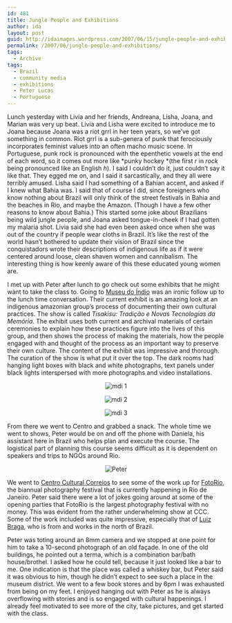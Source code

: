 ```yaml
---
id: 481
title: Jungle People and Exhibitions
author: ida
layout: post
guid: http://idaimages.wordpress.com/2007/06/15/jungle-people-and-exhibitions/
permalink: /2007/06/jungle-people-and-exhibitions/
tags:
  - Archive
tags:
  - Brazil
  - community media
  - exhibitions
  - Peter Lucas
  - Portuguese
---
```

Lunch yesterday with Livia and her friends, Andreana, Lisha, Joana, and Marian was very up beat. Livia and Lisha were excited to introduce me to Joana because Joana was a riot grrl in her teen years, so we&#8217;ve got something in common. Riot grrl is a sub-genera of punk that ferociously incorporates feminist values into an often macho music scene. In Portuguese, punk rock is pronounced with the epenthetic vowels at the end of each word, so it comes out more like *punky hockey *(the first *r* in *rock* being pronounced like an English *h*). I said I couldn&#8217;t do it, just couldn&#8217;t say it like that. They egged me on, and I said it sarcastically, and they all were terribly amused. Lisha said I had something of a Bahian accent, and asked if I knew what Bahia was. I said that of course I did, since foreigners who know nothing about Brazil will only think of the street festivals in Bahia and the beaches in Rio, and maybe the Amazon. (Though I have a few other reasons to know about Bahia.) This started some joke about Brazilians being wild jungle people, and Joana asked tongue-in-cheek if I had gotten my malaria shot. Livia said she had even been asked once when she was out of the country if people wear cloths in Brazil. It&#8217;s like the rest of the world hasn&#8217;t bothered to update their vision of Brazil since the conquistadors wrote their descriptions of indigenous life as if it were centered around loose, clean shaven women and cannibalism. The interesting thing is how keenly aware of this these educated young women are.

I met up with Peter after lunch to go check out some exhibits that he might want to take the class to. Going to <a href="http://www.museudoindio.org.br/" target="_blank">Museu do Índio</a> was an ironic follow up to the lunch time conversation. Their current exhibit is an amazing look at an indigenous amazonian group&#8217;s process of documenting their own cultural practices. The show is called *<span><span class="destaquesProgramacaoTituloMateria">Tisakisu: Tradição e Novas Tecnologias da Memória</span></span>*<span><span class="destaquesProgramacaoTituloMateria">. The exhibit uses both current and archival materials of certain ceremonies to explain how these practices figure into the lives of this group, and then shows the process of making the materials, how the people engaged with and thought of the process as an important way to preserve their own culture. The content of the exhibit was impressive and thorough. The curation of the show is what put it over the top. The dark rooms had hanging light boxes with black and white photographs, text panels under black lights interspersed with more photographs and video installations. </span></span>

<p align="center">
  <img src="http://idaimages.files.wordpress.com/2007/06/07-06-14petershows11.jpg" alt="mdi 1" />
</p>

<p align="center">
  <img src="http://idaimages.files.wordpress.com/2007/06/07-06-14petershows03.jpg" alt="mdi 2" />
</p>

<p align="center">
  <img src="http://idaimages.files.wordpress.com/2007/06/07-06-14petershows07.jpg" alt="mdi 3" />
</p>

<p align="left">
  From there we went to Centro and grabbed a snack. The whole time we went to shows, Peter would be on and off the phone with Daniela, his assistant here in Brazil who helps plan and execute the course. The logistical part of planning this course seems difficult as it is dependent on speakers and trips to NGOs around Rio.
</p>

<p align="center">
  <img src="http://idaimages.files.wordpress.com/2007/06/07-06-14petershows15.jpg" alt="Peter" />
</p>

<p align="left">
  We went to <a href="http://www.correios.com.br/institucional/conheca_correios/acoes_culturais/esp_cult_rj/ccc_rj.cfm" target="_blank">Centro Cultural Correios</a> to see some of the work up for <a href="http://www.fotorio.fot.br/2007/" target="_blank">FotoRio</a>, the biannual photography festival that is currently happening in Rio de Janeiro. Peter said there were a lot of jokes going around at some of the opening parties that FotoRio is the largest photography festival with no money. This was evident from the rather underwhelming show at CCC. Some of the work included was quite impressive, especially that of <a href="http://www.luizbraga.fot.br/" target="_blank">Luiz Braga</a>, who is from and works in the north of Brazil.
</p>

<p align="left">
  Peter was toting around an 8mm camera and we stopped at one point for him to take a 10-second photograph of an old façade. In one of the old buildings, he pointed out a terma, which is a combination bar/bath house/brothel. I asked how he could tell, because it just looked like a bar to me. One indication is that the place was called a whiskey bar, but Peter said it was obvious to him, though he didn&#8217;t expect to see such a place in the museum district. We went to a few book stores and by 6pm I was exhausted from being on my feet. I enjoyed hanging out with Peter as he is always overflowing with stories and is so engaged with cultural happenings. I already feel motivated to see more of the city, take pictures, and get started with the class.
</p>